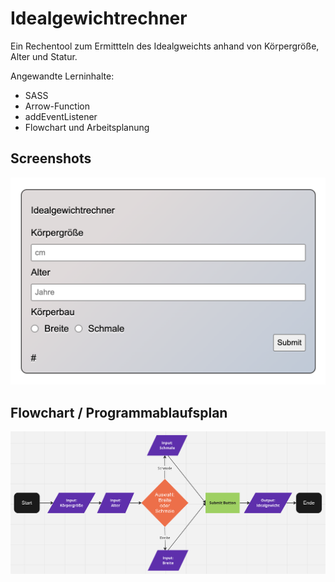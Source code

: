 
# Idealgewichtrechner

Ein Rechentool zum Ermittteln des Idealgweichts anhand von Körpergröße, Alter und Statur.

Angewandte Lerninhalte:
- SASS
- Arrow-Function
- addEventListener
- Flowchart und Arbeitsplanung
## Screenshots

![App Screenshot](./assets/img/screenshot.png)


## Flowchart / Programmablaufsplan

![App Screenshot](./assets/img/flowchart.png)


